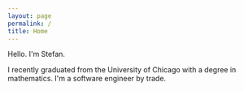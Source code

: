 ```yaml
---
layout: page
permalink: /
title: Home
---
```


Hello. I'm Stefan.

I recently graduated from the University of Chicago with a degree in mathematics. I'm a software engineer by trade.
